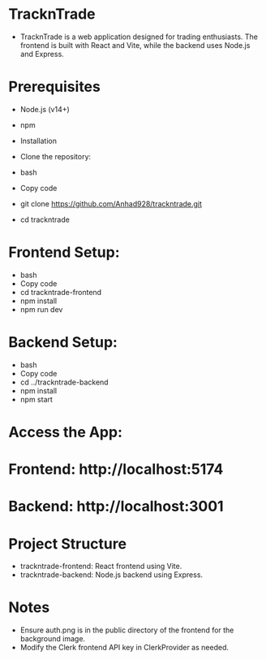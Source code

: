 
# TracknTrade
* TracknTrade is a web application designed for trading enthusiasts. The frontend is built with React and Vite, while the backend uses Node.js and Express.

# Prerequisites
* Node.js (v14+)
* npm
* Installation
* Clone the repository:

* bash
* Copy code
* git clone https://github.com/Anhad928/trackntrade.git
* cd trackntrade
# Frontend Setup:

* bash
* Copy code
* cd trackntrade-frontend
* npm install
* npm run dev
# Backend Setup:

* bash
* Copy code
* cd ../trackntrade-backend
* npm install
* npm start
# Access the App:

# Frontend: http://localhost:5174
# Backend: http://localhost:3001
# Project Structure
* trackntrade-frontend: React frontend using Vite.
* trackntrade-backend: Node.js backend using Express.
# Notes
* Ensure auth.png is in the public directory of the frontend for the background image.
* Modify the Clerk frontend API key in ClerkProvider as needed.
